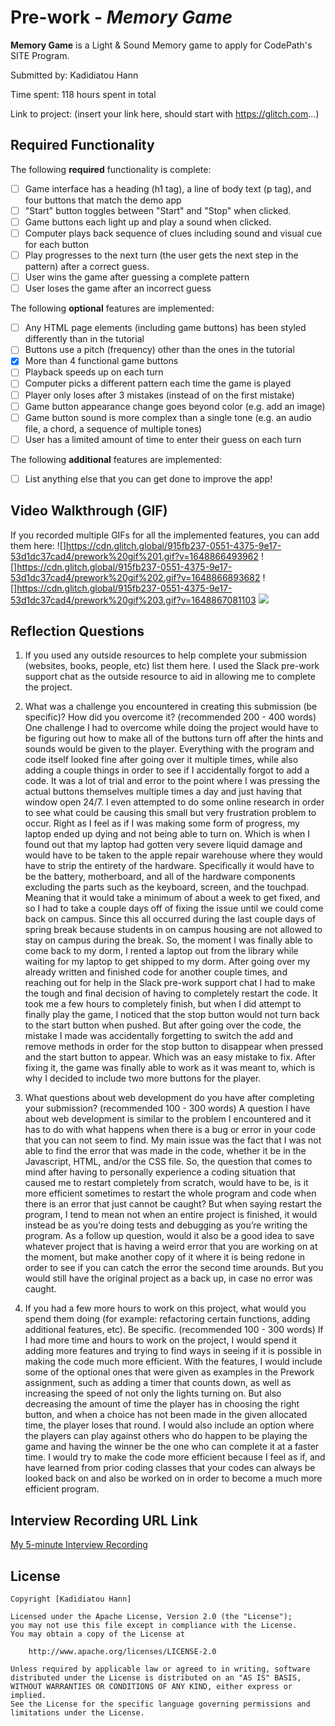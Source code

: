 # Pre-work - _Memory Game_

**Memory Game** is a Light & Sound Memory game to apply for CodePath's SITE Program.

Submitted by: Kadidiatou Hann

Time spent: 118 hours spent in total

Link to project: (insert your link here, should start with https://glitch.com...)

## Required Functionality

The following **required** functionality is complete:

- [ ] Game interface has a heading (h1 tag), a line of body text (p tag), and four buttons that match the demo app
- [ ] "Start" button toggles between "Start" and "Stop" when clicked.
- [ ] Game buttons each light up and play a sound when clicked.
- [ ] Computer plays back sequence of clues including sound and visual cue for each button
- [ ] Play progresses to the next turn (the user gets the next step in the pattern) after a correct guess.
- [ ] User wins the game after guessing a complete pattern
- [ ] User loses the game after an incorrect guess

The following **optional** features are implemented:

- [ ] Any HTML page elements (including game buttons) has been styled differently than in the tutorial
- [ ] Buttons use a pitch (frequency) other than the ones in the tutorial
- [x] More than 4 functional game buttons
- [ ] Playback speeds up on each turn
- [ ] Computer picks a different pattern each time the game is played
- [ ] Player only loses after 3 mistakes (instead of on the first mistake)
- [ ] Game button appearance change goes beyond color (e.g. add an image)
- [ ] Game button sound is more complex than a single tone (e.g. an audio file, a chord, a sequence of multiple tones)
- [ ] User has a limited amount of time to enter their guess on each turn

The following **additional** features are implemented:

- [ ] List anything else that you can get done to improve the app!

## Video Walkthrough (GIF)

If you recorded multiple GIFs for all the implemented features, you can add them here:
![]https://cdn.glitch.global/915fb237-0551-4375-9e17-53d1dc37cad4/prework%20gif%201.gif?v=1648866493962
![]https://cdn.glitch.global/915fb237-0551-4375-9e17-53d1dc37cad4/prework%20gif%202.gif?v=1648866893682
![]https://cdn.glitch.global/915fb237-0551-4375-9e17-53d1dc37cad4/prework%20gif%203.gif?v=1648867081103
![](gif4-link-here)

## Reflection Questions

1. If you used any outside resources to help complete your submission (websites, books, people, etc) list them here.
   I used the Slack pre-work support chat as the outside resource to aid in allowing me to complete the project.

2. What was a challenge you encountered in creating this submission (be specific)? How did you overcome it? (recommended 200 - 400 words)
   One challenge I had to overcome while doing the project would have to be figuring out how to make all of the buttons turn off after the hints and sounds would be given to the player. Everything with the program and code itself looked fine after going over it multiple times, while also adding a couple things in order to see if I accidentally forgot to add a code. It was a lot of trial and error to the point where I was pressing the actual buttons themselves multiple times a day and just having that window open 24/7. I even attempted to do some online research in order to see what could be causing this small but very frustration problem to occur. Right as I feel as if I was making some form of progress, my laptop ended up dying and not being able to turn on. Which is when I found out that my laptop had gotten very severe liquid damage and would have to be taken to the apple repair warehouse where they would have to strip the entirety of the hardware. Specifically it would have to be the battery, motherboard, and all of the hardware components excluding the parts such as the keyboard, screen, and the touchpad. Meaning that it would take a minimum of about a week to get fixed, and so I had to take a couple days off of fixing the issue until we could come back on campus. Since this all occurred during the last couple days of spring break because students in on campus housing are not allowed to stay on campus during the break. So, the moment I was finally able to come back to my dorm, I rented a laptop out from the library while waiting for my laptop to get shipped to my dorm. After going over my already written and finished code for another couple times, and reaching out for help in the Slack pre-work support chat I had to make the tough and final decision of having to completely restart the code. It took me a few hours to completely finish, but when I did attempt to finally play the game, I noticed that the stop button would not turn back to the start button when pushed. But after going over the code, the mistake I made was accidentally forgetting to switch the add and remove methods in order for the stop button to disappear when pressed and the start button to appear. Which was an easy mistake to fix. After fixing it, the game was finally able to work as it was meant to, which is why I decided to include two more buttons for the player.

3. What questions about web development do you have after completing your submission? (recommended 100 - 300 words)
   	A question I have about web development is similar to the problem I encountered and it has to do with what happens when there is a bug or error in your code that you  can not seem to find. My main issue was the fact that I was not able to find the error that was made in the code, whether it be in the Javascript, HTML, and/or the CSS file. So, the question that comes to mind after having to personally experience a coding situation that caused me to restart completely from scratch, would have to be, is it more efficient sometimes to restart the whole program and code when there is an error that just cannot be caught? But when saying restart the program, I tend to mean not when an entire project is finished, it would instead be as you’re doing tests and debugging as you’re writing the program. As a follow up question, would it also be a good idea to save whatever project that is having a weird error that you are working on at the moment, but make another copy of it where it is being redone in order to see if you can catch the error the second time arounds. But you would still have the original project as a back up, in case no error was caught.


4. If you had a few more hours to work on this project, what would you spend them doing (for example: refactoring certain functions, adding additional features, etc). Be specific. (recommended 100 - 300 words)
   If I had more time and hours to work on the project, I would spend it adding more features and trying to find ways in seeing if it is possible in making the code much more efficient. With the features, I would include some of the optional ones that were given as examples in the Prework assignment, such as adding a timer that counts down, as well as increasing the speed of not only the lights turning on. But also decreasing the amount of time the player has in choosing the right button, and when a choice has not been made in the given allocated time, the player loses that round. I would also include an option where the players can play against others who do happen to be playing the game and having the winner be the one who can complete it at a faster time. I would try to make the code more efficient because I feel as if, and have learned from prior coding classes that your codes can always be looked back on and also be worked on in order to become a much more efficient program.

## Interview Recording URL Link

[My 5-minute Interview Recording](your-link-here)

## License

    Copyright [Kadidiatou Hann]

    Licensed under the Apache License, Version 2.0 (the "License");
    you may not use this file except in compliance with the License.
    You may obtain a copy of the License at

        http://www.apache.org/licenses/LICENSE-2.0

    Unless required by applicable law or agreed to in writing, software
    distributed under the License is distributed on an "AS IS" BASIS,
    WITHOUT WARRANTIES OR CONDITIONS OF ANY KIND, either express or implied.
    See the License for the specific language governing permissions and
    limitations under the License.
